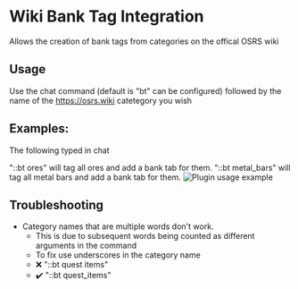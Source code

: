 
# Wiki Bank Tag Integration
Allows the creation of bank tags from categories on the offical OSRS wiki

## Usage

Use the chat command (default is "bt" can be configured) followed by the name of the https://osrs.wiki catetegory you wish

## Examples:
The following typed in chat

"::bt ores" will tag all ores and add a bank tab for them.
"::bt metal_bars" will tag all metal bars and add a bank tab for them.
![Plugin usage example](https://i.imgur.com/78rYr9T.gif)

## Troubleshooting
* Category names that are multiple words don't work.
	* This is due to subsequent words being counted as different arguments in the command
	* To fix use underscores in the category name
	* :x: "::bt quest items"
  * :heavy_check_mark: "::bt quest_items"
